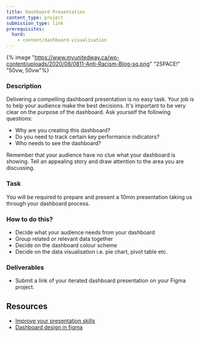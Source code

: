 ```yaml
---
title: Dashboard Presentation
content_type: project
submission_type: link
prerequisites:
  hard:
    - content/dashboard-visualisation
---
```


{% image "https://www.myunitedway.ca/wp-content/uploads/2020/08/0811-Anti-Racism-Blog-sq.png" "2SPACE!" "50vw, 50vw"%}

### Description

Delivering a compelling dashboard presentation is no easy task. Your job is to help your audience make the best decisions. It's important to be very clear on the purpose of the dashboard. Ask yourself the following questions:

- Why are you creating this dashboard?
- Do you need to track certain key performance indicators?
- Who needs to see the dashboard?

Remember that your audience have no clue what your dashboard is showing. Tell an appealing story and draw attention to the area you are discussing.

### Task

You will be required to prepare and present a 10min presentation taking us through your dashboard process.

### How to do this?

- Decide what your audience needs from your dashboard
- Group related or relevant data together
- Decide on the dashboard colour scheme
- Decide on the data visualisation i.e. pie chart, pivot table etc.

### Deliverables

- Submit a link of your iterated dashboard presentation on your Figma project.

## Resources

- [Improve your presentation skills](https://openclassrooms.com/en/courses/5948166-improve-your-presentation-skills)
- [Dashboard design in figma](https://www.youtube.com/watch?v=Wamw06cl8pg)
